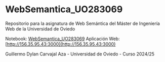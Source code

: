 # WebSemantica_UO283069
Repositorio para la asignatura  de Web Semántica del Máster de Ingeniería Web de la Universidad de Oviedo

Notebook: [WebSemantica_UO283069](./WebSemantica_UO283069.ipynb)
Aplicación Web: [http://156.35.95.43:3000](http://156.35.95.43:3000)

Guillermo Dylan Carvajal Aza - Universidad de Oviedo - Curso 2024/25
